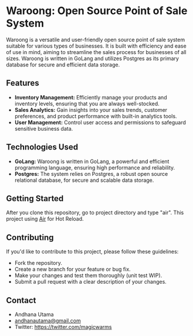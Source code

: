 # Waroong: Open Source Point of Sale System

Waroong is a versatile and user-friendly open source point of sale system suitable for various types of businesses. It is built with efficiency and ease of use in mind, aiming to streamline the sales process for businesses of all sizes. Waroong is written in GoLang and utilizes Postgres as its primary database for secure and efficient data storage.

## Features

- **Inventory Management:** Efficiently manage your products and inventory levels, ensuring that you are always well-stocked.
- **Sales Analytics:** Gain insights into your sales trends, customer preferences, and product performance with built-in analytics tools.
- **User Management:** Control user access and permissions to safeguard sensitive business data.

## Technologies Used

- **GoLang:** Waroong is written in GoLang, a powerful and efficient programming language, ensuring high performance and reliability.
- **Postgres:** The system relies on Postgres, a robust open source relational database, for secure and scalable data storage.

## Getting Started

After you clone this repository, go to project directory and type "air". This project using [Air](https://github.com/cosmtrek/air) for Hot Reload.

## Contributing

If you'd like to contribute to this project, please follow these guidelines:

- Fork the repository.
- Create a new branch for your feature or bug fix.
- Make your changes and test them thoroughly (unit test WIP).
- Submit a pull request with a clear description of your changes.

## Contact

- Andhana Utama
- andhanautama@gmail.com
- Twitter: https://twitter.com/magicwarms
